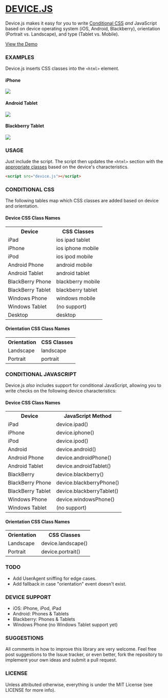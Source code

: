 # [DEVICE.JS](http://www.matthewghudson.com/projects/device.js/)

Device.js makes it easy for you to write [Conditional CSS](http://www.conditional-css.com/) _and_ JavaScript based on device operating system (iOS, Android, Blackberry), orientation (Portrait vs. Landscape), and type (Tablet vs. Mobile).

[View the Demo](http://www.matthewghudson.com/projects/device.js/)

### EXAMPLES

Device.js inserts CSS classes into the `<html>` element.

#### iPhone

<img src="http://www.matthewghudson.com/projects/device.js/screenshots/iphone.png" />

#### Android Tablet

<img src="http://www.matthewghudson.com/projects/device.js/screenshots/android.png" />

#### Blackberry Tablet

<img src="http://www.matthewghudson.com/projects/device.js/screenshots/blackberry.png" />

### USAGE 

Just include the script. The script then updates the `<html>` section with the [appropriate classes](https://github.com/matthewhudson/device.js#conditional-css) based on the device's characteristics.

``` html
<script src="device.js"></script>
``` 

### CONDITIONAL CSS

The following tables map which CSS classes are added based on device and orientation.

#### Device CSS Class Names

<table>
	<tr>
		<th>Device</th>
		<th>CSS Classes</th>
	</tr>
	<tr>
		<td>iPad</td>
		<td>ios ipad tablet</td>
	</tr>
	<tr>
		<td>iPhone</td>
		<td>ios iphone mobile</td>
	</tr>
	<tr>
		<td>iPod</td>
		<td>ios ipod mobile</td>
	</tr>
	<tr>
		<td>Android Phone</td>
		<td>android mobile</td>
	</tr>
	<tr>
		<td>Android Tablet</td>
		<td>android tablet</td>
	</tr>
	<tr>
		<td>BlackBerry Phone</td>
		<td>blackberry mobile</td>
	</tr>
	<tr>
		<td>BlackBerry Tablet</td>
		<td>blackberry tablet</td>
	</tr>
	<tr>
		<td>Windows Phone</td>
		<td>windows mobile</td>
	</tr>
	<tr>
		<td>Windows Tablet</td>
		<td>(no support)</td>
	</tr>
	<tr>
		<td>Desktop</td>
		<td>desktop</td>
	</tr>
</table>

#### Orientation CSS Class Names

<table>
	<tr>
		<th>Orientation</th>
		<th>CSS Classes</th>
	</tr>
	<tr>
		<td>Landscape</td>
		<td>landscape</td>
	</tr>
	<tr>
		<td>Portrait</td>
		<td>portrait</td>
	</tr>
</table>

### CONDITIONAL JAVASCRIPT

Device.js _also_ includes support for conditional JavaScript, allowing you to write checks on the following device characteristics:

#### Device CSS Class Names

<table>
	<tr>
		<th>Device</th>
		<th>JavaScript Method</th>
	</tr>
	<tr>
		<td>iPad</td>
		<td>device.ipad()</td>
	</tr>
	<tr>
		<td>iPhone</td>
		<td>device.iphone()</td>
	</tr>
	<tr>
		<td>iPod</td>
		<td>device.ipod()</td>
	</tr>
	<tr>
		<td>Android</td>
		<td>device.android()</td>
	</tr>
	<tr>
		<td>Android Phone</td>
		<td>device.androidPhone()</td>
	</tr>
	<tr>
		<td>Android Tablet</td>
		<td>device.androidTablet()</td>
	</tr>
	<tr>
		<td>BlackBerry</td>
		<td>device.blackberry()</td>
	</tr>
	<tr>
		<td>BlackBerry Phone</td>
		<td>device.blackberryPhone()</td>
	</tr>
	<tr>
		<td>BlackBerry Tablet</td>
		<td>device.blackberryTablet()</td>
	</tr>
	<tr>
		<td>Windows Phone</td>
		<td>device.windowsPhone()</td>
	</tr>
	<tr>
		<td>Windows Tablet</td>
		<td>(no support)</td>
	</tr>
</table>

#### Orientation CSS Class Names

<table>
	<tr>
		<th>Orientation</th>
		<th>CSS Classes</th>
	</tr>
	<tr>
		<td>Landscape</td>
		<td>device.landscape()</td>
	</tr>
	<tr>
		<td>Portrait</td>
		<td>device.portrait()</td>
	</tr>
</table>

### TODO

* Add UserAgent sniffing for edge cases.
* Add fallback in case "orientation" event doesn't exist.

### DEVICE SUPPORT 

* iOS: iPhone, iPod, iPad
* Android: Phones & Tablets
* Blackberry: Phones & Tablets
* Windows Phone (no Windows Tablet support yet)

### SUGGESTIONS

All comments in how to improve this library are very welcome. Feel free post suggestions to the Issue tracker, or even better, fork the repository to implement your own ideas and submit a pull request.

### LICENSE

Unless attributed otherwise, everything is under the MIT License (see LICENSE for more info).